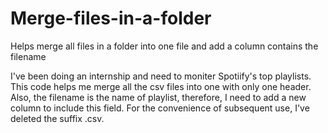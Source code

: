 # Merge-files-in-a-folder
Helps merge all files in a folder into one file and add a column contains the filename

I've been doing an internship and need to moniter Spotiify's top playlists. This code helps me merge all the csv files into one with only one header. 
Also, the filename is the name of playlist, therefore, I need to add a new column to include this field. For the convenience of subsequent use, I've deleted the suffix .csv.
